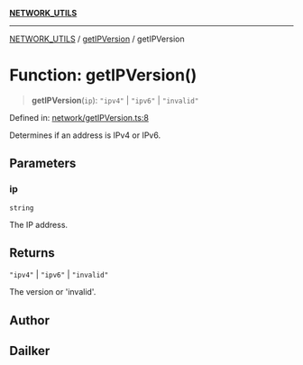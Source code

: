 [**NETWORK_UTILS**](../../README.md)

***

[NETWORK_UTILS](../../README.md) / [getIPVersion](../README.md) / getIPVersion

# Function: getIPVersion()

> **getIPVersion**(`ip`): `"ipv4"` \| `"ipv6"` \| `"invalid"`

Defined in: [network/getIPVersion.ts:8](https://github.com/dailker/everyutil/blob/26e2bb73429918cf0d08899e9efd90b82a42c92e/src/network/getIPVersion.ts#L8)

Determines if an address is IPv4 or IPv6.

## Parameters

### ip

`string`

The IP address.

## Returns

`"ipv4"` \| `"ipv6"` \| `"invalid"`

The version or 'invalid'.

## Author

## Dailker
